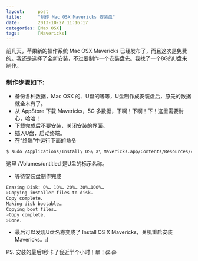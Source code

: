 ```yaml
---
layout:     post
title:      "制作 Mac OSX Mavericks 安装盘"
date:       2013-10-27 11:16:17
categories: [Max OSX]
tags:       [Mavericks]
---
```


前几天，苹果新的操作系统 Mac OSX Mavericks 已经发布了，而且这次是免费的。我还是选择了全新安装，不过要制作一个安装盘先。我找了一个8G的U盘来制作。
<!--more-->

### 制作步骤如下:

- 备份各种数据，Mac OSX 的、U盘的等等，U盘制作成安装盘后，原先的数据就全木有了。
- 从 AppStore 下载 Mavericks，5G 多数据，下啊！下啊！下！这里需要耐心，哈哈！
- 下载完成后不要安装，关闭安装的界面。
- 插入U盘，启动终端。
- 在“终端”中运行下面的命令

```bash
$ sudo /Applications/Install\ OS\ X\ Mavericks.app/Contents/Resources/createinstallmedia --volume /Volumes/untitled --applicationpath /Applications/Install\ OS\ X\ Mavericks.app --nointeraction
```

这里 /Volumes/untitled 是U盘的标示名称。

- 等待安装盘制作完成

```bash
Erasing Disk: 0%… 10%… 20%… 30%…100%… 
>Copying installer files to disk… 
Copy complete. 
Making disk bootable… 
Copying boot files… 
>Copy complete. 
>Done.
```

- 最后可以发现U盘名称变成了 Install OS X Mavericks，关机重启安装 Mavericks。:)

PS. 安装的最后1秒卡了我近半个小时！晕！@.@

